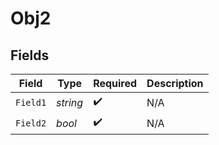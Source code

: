 # Obj2


## Fields

| Field              | Type               | Required           | Description        |
| ------------------ | ------------------ | ------------------ | ------------------ |
| `Field1`           | *string*           | :heavy_check_mark: | N/A                |
| `Field2`           | *bool*             | :heavy_check_mark: | N/A                |